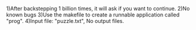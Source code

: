 1)After backstepping 1 billion times, it will ask if you want to continue. 
2)No known bugs
3)Use the makefile to create a runnable application called "prog".
4)Input file: "puzzle.txt", No output files.